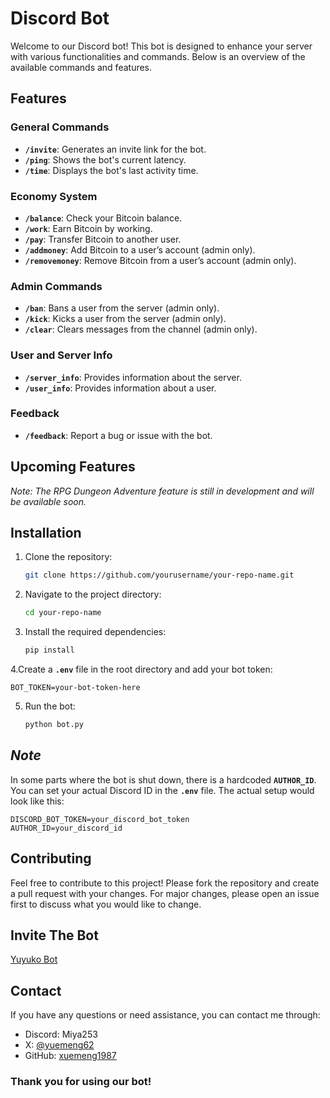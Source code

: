 # Discord Bot

Welcome to our Discord bot! This bot is designed to enhance your server with various functionalities and commands. Below is an overview of the available commands and features.

## **Features**

### **General Commands**
- **`/invite`**: Generates an invite link for the bot.
- **`/ping`**: Shows the bot's current latency.
- **`/time`**: Displays the bot's last activity time.

### **Economy System**
- **`/balance`**: Check your Bitcoin balance.
- **`/work`**: Earn Bitcoin by working.
- **`/pay`**: Transfer Bitcoin to another user.
- **`/addmoney`**: Add Bitcoin to a user’s account (admin only).
- **`/removemoney`**: Remove Bitcoin from a user’s account (admin only).

### **Admin Commands**
- **`/ban`**: Bans a user from the server (admin only).
- **`/kick`**: Kicks a user from the server (admin only).
- **`/clear`**: Clears messages from the channel (admin only).

### **User and Server Info**
- **`/server_info`**: Provides information about the server.
- **`/user_info`**: Provides information about a user.

### **Feedback**
- **`/feedback`**: Report a bug or issue with the bot.

## **Upcoming Features**

*Note: The RPG Dungeon Adventure feature is still in development and will be available soon.*

## **Installation**

1. Clone the repository:
   ```bash
   git clone https://github.com/yourusername/your-repo-name.git
   ```
2. Navigate to the project directory:
   ```bash
   cd your-repo-name
   ```
3. Install the required dependencies:
   ```bash
   pip install
   ```
4.Create a **`.env`** file in the root directory and add your bot token:
   ```env
   BOT_TOKEN=your-bot-token-here
   ```
5. Run the bot:
   ```bash
   python bot.py
   ```
## *Note*

In some parts where the bot is shut down, there is a hardcoded **`AUTHOR_ID`**. You can set your actual Discord ID in the **`.env`** file. The actual setup would look like this:
```.env
DISCORD_BOT_TOKEN=your_discord_bot_token
AUTHOR_ID=your_discord_id
```

## Contributing
Feel free to contribute to this project! Please fork the repository and create a pull request with your changes. For major changes, please open an issue first to discuss what you would like to change.

## Invite The Bot
[Yuyuko Bot](https://discord.com/oauth2/authorize?client_id=852046004550238258&permissions=15&scope=bot)

## Contact
If you have any questions or need assistance, you can contact me through:

- Discord: Miya253
- X: [@yuemeng62](https://x.com/yuemeng200)
- GitHub: [xuemeng1987](https://github.com/xuemeng1987)

### Thank you for using our bot!
